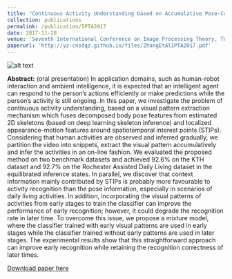 ```yaml
---
title: "Continuous Activity Understanding based on Accumulative Pose-Context Visual Patterns"
collection: publications
permalink: /publication/IPTA2017
date: 2017-11-28
venue: 'Seventh International Conference on Image Processing Theory, Tools and Applications (IPTA)'
paperurl: 'http://yz-cnsdqz.github.io/files/ZhangEtAlIPTA2017.pdf'
---
```

![alt text](http://yz-cnsdqz.github.io/images/earlyrecog.png)<!-- .element height="30%" width="30%" -->

__Abstract:__ 
(oral presentation) In application domains, such as human-robot interaction and ambient intelligence, it is expected that an intelligent agent can respond to the person’s actions efficiently or make predictions while the person’s activity is still ongoing. In this paper, we investigate the problem of continuous activity understanding, based on a visual pattern extraction mechanism which fuses decomposed body pose features from estimated 2D skeletons (based on deep learning skeleton inference) and localized appearance-motion features around spatiotemporal interest points (STIPs). Considering that human activities are observed and inferred gradually, we partition the video into snippets, extract the visual pattern accumulatively and infer the activities in an on-line fashion. We evaluated the proposed method on two benchmark datasets and achieved 92.6% on the KTH dataset and 92.7% on the Rochester Assisted Daily Living dataset in the equilibrated inference states. In parallel, we discover that context information mainly contributed by STIPs is probably more favourable to activity recognition than the pose information, especially in scenarios of daily living activities. In addition, incorporating the visual patterns of activities from early stages to train the classifier can improve the performance of early recognition; however, it could degrade the recognition rate in later time. To overcome this issue, we propose a mixture model, where the classifier trained with early visual patterns are used in early stages while the classifier trained without early patterns are used in later stages. The experimental results show that this straightforward approach can improve early recognition while retaining the recognition correctness of later times.

[Download paper here](http://yz-cnsdqz.github.io/files/ZhangEtAlIPTA2017.pdf)

